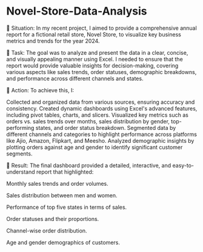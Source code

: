 # Novel-Store-Data-Analysis

🌟 Situation:
In my recent project, I aimed to provide a comprehensive annual report for a fictional retail store, Novel Store, to visualize key business metrics and trends for the year 2024.

🌟 Task:
The goal was to analyze and present the data in a clear, concise, and visually appealing manner using Excel. I needed to ensure that the report would provide valuable insights for decision-making, covering various aspects like sales trends, order statuses, demographic breakdowns, and performance across different channels and states.

🌟 Action:
To achieve this, I:

Collected and organized data from various sources, ensuring accuracy and consistency.
Created dynamic dashboards using Excel's advanced features, including pivot tables, charts, and slicers.
Visualized key metrics such as orders vs. sales trends over months, sales distribution by gender, top-performing states, and order status breakdown.
Segmented data by different channels and categories to highlight performance across platforms like Ajio, Amazon, Flipkart, and Meesho.
Analyzed demographic insights by plotting orders against age and gender to identify significant customer segments.

🌟 Result:
The final dashboard provided a detailed, interactive, and easy-to-understand report that highlighted:

Monthly sales trends and order volumes.

Sales distribution between men and women.

Performance of top five states in terms of sales.

Order statuses and their proportions.

Channel-wise order distribution.

Age and gender demographics of customers.
